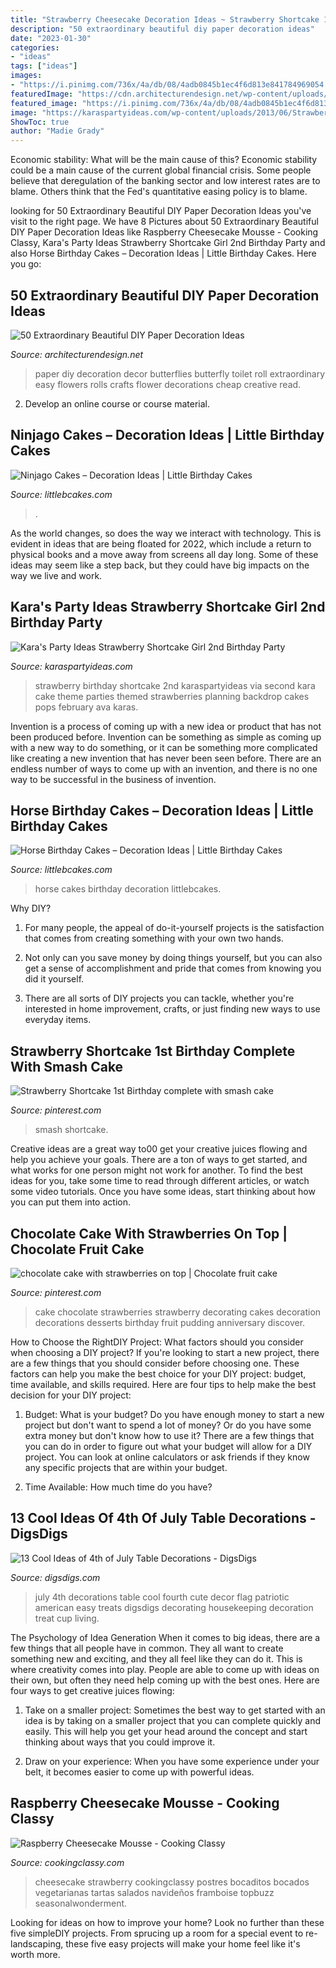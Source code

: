 ```yaml
---
title: "Strawberry Cheesecake Decoration Ideas ~ Strawberry Shortcake 1st Birthday Complete With Smash Cake"
description: "50 extraordinary beautiful diy paper decoration ideas"
date: "2023-01-30"
categories:
- "ideas"
tags: ["ideas"]
images:
- "https://i.pinimg.com/736x/4a/db/08/4adb0845b1ec4f6d813e841784969054.jpg"
featuredImage: "https://cdn.architecturendesign.net/wp-content/uploads/2016/01/AD-Extraordinary-Beautiful-DIY-Paper-Decoration-Ideas-15.jpg"
featured_image: "https://i.pinimg.com/736x/4a/db/08/4adb0845b1ec4f6d813e841784969054.jpg"
image: "https://karaspartyideas.com/wp-content/uploads/2013/06/Strawberry-Shortcake-Birthday-Party-via-Karas-Party-Ideas-karaspartyideas.com-strawberry-shortcake-party-ideas-2.jpg"
ShowToc: true
author: "Madie Grady"
---
```



Economic stability: What will be the main cause of this?
Economic stability could be a main cause of the current global financial crisis. Some people believe that deregulation of the banking sector and low interest rates are to blame. Others think that the Fed's quantitative easing policy is to blame.

	

		
looking for 50 Extraordinary Beautiful DIY Paper Decoration Ideas you've visit to the right page. We have 8 Pictures about 50 Extraordinary Beautiful DIY Paper Decoration Ideas like Raspberry Cheesecake Mousse - Cooking Classy, Kara&#039;s Party Ideas Strawberry Shortcake Girl 2nd Birthday Party and also Horse Birthday Cakes – Decoration Ideas | Little Birthday Cakes. Here you go:
		
    
## 50 Extraordinary Beautiful DIY Paper Decoration Ideas

<img loading=lazy src="https://cdn.architecturendesign.net/wp-content/uploads/2016/01/AD-Extraordinary-Beautiful-DIY-Paper-Decoration-Ideas-15.jpg" onerror="this.onerror=null;this.src='https://tse1.mm.bing.net/th?id=OIP.JP70lSwTEXC0ABUII2m2QwHaFj&amp;pid=15.1';" alt="50 Extraordinary Beautiful DIY Paper Decoration Ideas">

_Source: architecturendesign.net_

>paper diy decoration decor butterflies butterfly toilet roll extraordinary easy flowers rolls crafts flower decorations cheap creative read. 

	

2. Develop an online course or course material.

    
## Ninjago Cakes – Decoration Ideas | Little Birthday Cakes

<img loading=lazy src="https://www.littlebcakes.com/wp-content/uploads/2014/05/Lego-Ninjago-Cake.jpg" onerror="this.onerror=null;this.src='https://tse3.mm.bing.net/th?id=OIP.hlQdCNrNylTqt6uTqcIgfAHaJ3&amp;pid=15.1';" alt="Ninjago Cakes – Decoration Ideas | Little Birthday Cakes">

_Source: littlebcakes.com_

>. 

	

As the world changes, so does the way we interact with technology. This is evident in ideas that are being floated for 2022, which include a return to physical books and a move away from screens all day long. Some of these ideas may seem like a step back, but they could have big impacts on the way we live and work.

    
## Kara&#039;s Party Ideas Strawberry Shortcake Girl 2nd Birthday Party

<img loading=lazy src="https://karaspartyideas.com/wp-content/uploads/2013/06/Strawberry-Shortcake-Birthday-Party-via-Karas-Party-Ideas-karaspartyideas.com-strawberry-shortcake-party-ideas-2.jpg" onerror="this.onerror=null;this.src='https://tse1.mm.bing.net/th?id=OIP._C1zWOX6vyEvqwsGzcP3QQHaLH&amp;pid=15.1';" alt="Kara&#039;s Party Ideas Strawberry Shortcake Girl 2nd Birthday Party">

_Source: karaspartyideas.com_

>strawberry birthday shortcake 2nd karaspartyideas via second kara cake theme parties themed strawberries planning backdrop cakes pops february ava karas. 

	

Invention is a process of coming up with a new idea or product that has not been produced before. Invention can be something as simple as coming up with a new way to do something, or it can be something more complicated like creating a new invention that has never been seen before. There are an endless number of ways to come up with an invention, and there is no one way to be successful in the business of invention.

    
## Horse Birthday Cakes – Decoration Ideas | Little Birthday Cakes

<img loading=lazy src="http://www.littlebcakes.com/wp-content/uploads/2014/01/Horse-Cakes.jpg" onerror="this.onerror=null;this.src='https://tse2.mm.bing.net/th?id=OIP.TokpmUsLakoOxujZIUz46wHaFj&amp;pid=15.1';" alt="Horse Birthday Cakes – Decoration Ideas | Little Birthday Cakes">

_Source: littlebcakes.com_

>horse cakes birthday decoration littlebcakes. 

	

Why DIY?
1. For many people, the appeal of do-it-yourself projects is the satisfaction that comes from creating something with your own two hands.
2. Not only can you save money by doing things yourself, but you can also get a sense of accomplishment and pride that comes from knowing you did it yourself.

3. There are all sorts of DIY projects you can tackle, whether you're interested in home improvement, crafts, or just finding new ways to use everyday items.

    
## Strawberry Shortcake 1st Birthday Complete With Smash Cake

<img loading=lazy src="https://i.pinimg.com/736x/4a/db/08/4adb0845b1ec4f6d813e841784969054.jpg" onerror="this.onerror=null;this.src='https://tse2.mm.bing.net/th?id=OIP.DnMa9f5b_Vd9J6kO2KfN4gHaJ3&amp;pid=15.1';" alt="Strawberry Shortcake 1st Birthday complete with smash cake">

_Source: pinterest.com_

>smash shortcake. 

	

Creative ideas are a great way to00 get your creative juices flowing and help you achieve your goals. There are a ton of ways to get started, and what works for one person might not work for another. To find the best ideas for you, take some time to read through different articles, or watch some video tutorials. Once you have some ideas, start thinking about how you can put them into action.

    
## Chocolate Cake With Strawberries On Top | Chocolate Fruit Cake

<img loading=lazy src="https://i.pinimg.com/736x/a3/cd/52/a3cd528d903dcd2c34d6c52c3eb0144d--decorating-with-strawberries-cake-with-strawberries-on-top.jpg" onerror="this.onerror=null;this.src='https://tse1.mm.bing.net/th?id=OIP.S0tW-Y-nCSnTnpK9vNiEnQHaJ3&amp;pid=15.1';" alt="chocolate cake with strawberries on top | Chocolate fruit cake">

_Source: pinterest.com_

>cake chocolate strawberries strawberry decorating cakes decoration decorations desserts birthday fruit pudding anniversary discover. 

	

How to Choose the RightDIY Project: What factors should you consider when choosing a DIY project?
If you're looking to start a new project, there are a few things that you should consider before choosing one. These factors can help you make the best choice for your DIY project: budget, time available, and skills required. Here are four tips to help make the best decision for your DIY project:
1. Budget: What is your budget? Do you have enough money to start a new project but don't want to spend a lot of money? Or do you have some extra money but don't know how to use it? There are a few things that you can do in order to figure out what your budget will allow for a DIY project. You can look at online calculators or ask friends if they know any specific projects that are within your budget.

2. Time Available: How much time do you have?

    
## 13 Cool Ideas Of 4th Of July Table Decorations - DigsDigs

<img loading=lazy src="http://www.digsdigs.com/photos/4th-of-july-table-decorations-16-554x738.jpg" onerror="this.onerror=null;this.src='https://tse4.mm.bing.net/th?id=OIP.RClW1hWl6lYvQ_b4E30AjgHaJ3&amp;pid=15.1';" alt="13 Cool Ideas of 4th of July Table Decorations - DigsDigs">

_Source: digsdigs.com_

>july 4th decorations table cool fourth cute decor flag patriotic american easy treats digsdigs decorating housekeeping decoration treat cup living. 

	

The Psychology of Idea Generation
When it comes to big ideas, there are a few things that all people have in common. They all want to create something new and exciting, and they all feel like they can do it. This is where creativity comes into play. People are able to come up with ideas on their own, but often they need help coming up with the best ones. Here are four ways to get creative juices flowing:
1. Take on a smaller project: Sometimes the best way to get started with an idea is by taking on a smaller project that you can complete quickly and easily. This will help you get your head around the concept and start thinking about ways that you could improve it.

2. Draw on your experience: When you have some experience under your belt, it becomes easier to come up with powerful ideas.

    
## Raspberry Cheesecake Mousse - Cooking Classy

<img loading=lazy src="https://www.cookingclassy.com/wp-content/uploads/2016/04/raspberry_cheesecake_mousse7..jpg" onerror="this.onerror=null;this.src='https://tse2.mm.bing.net/th?id=OIP.yJyK0suwGASg22nHsOB-XQHaLH&amp;pid=15.1';" alt="Raspberry Cheesecake Mousse - Cooking Classy">

_Source: cookingclassy.com_

>cheesecake strawberry cookingclassy postres bocaditos bocados vegetarianas tartas salados navideños framboise topbuzz seasonalwonderment. 

	

Looking for ideas on how to improve your home? Look no further than these five simpleDIY projects. From sprucing up a room for a special event to re-landscaping, these five easy projects will make your home feel like it's worth more.

